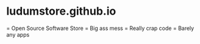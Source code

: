 # ludumstore.github.io
= Open Source Software Store
= Big ass mess
= Really crap code
= Barely any apps
